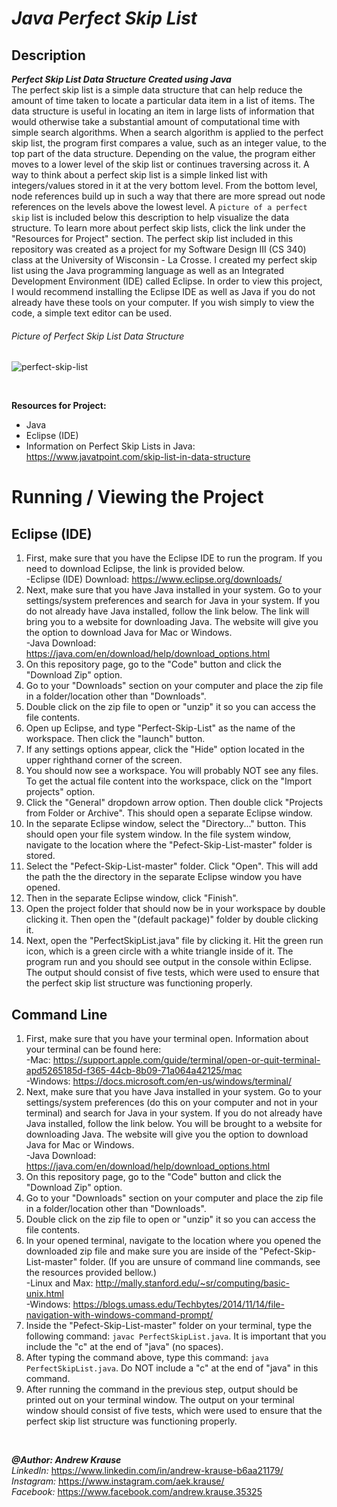 # *Java Perfect Skip List*

## Description
**_Perfect Skip List Data Structure Created using Java_** <br/>
The perfect skip list is a simple data structure that can help reduce the amount of time taken to locate a particular data item in a list of items. The data structure is useful in locating an item in large lists of information that would otherwise take a substantial amount of computational time with simple search algorithms. When a search algorithm is applied to the perfect skip list, the program first compares a value, such as an integer value, to the top part of the data structure. Depending on the value, the program either moves to a lower level of the skip list or continues traversing across it. A way to think about a perfect skip list is a simple linked list with integers/values stored in it at the very bottom level. From the bottom level, node references build up in such a way that there are more spread out node references on the levels above the lowest level. A `picture of a perfect skip` list is included below this description to help visualize the data structure. To learn more about perfect skip lists, click the link under the "Resources for Project" section. The perfect skip list included in this repository was created as a project for my Software Design III (CS 340) class at the University of Wisconsin - La Crosse. I created my perfect skip list using the Java programming language as well as an Integrated Development Environment (IDE) called Eclipse. In order to view this project, I would recommend installing the Eclipse IDE as well as Java if you do not already have these tools on your computer. If you wish simply to view the code, a simple text editor can be used.

###### Picture of Perfect Skip List Data Structure
![perfect-skip-list](https://user-images.githubusercontent.com/57727121/131785704-5cfc9f4b-832d-4571-83d4-1a132be23876.jpg)
<p>&nbsp;</p>

**Resources for Project:**
- Java
- Eclipse (IDE)
- Information on Perfect Skip Lists in Java: https://www.javatpoint.com/skip-list-in-data-structure

# Running / Viewing the Project
## Eclipse (IDE)
1. First, make sure that you have the Eclipse IDE to run the program. If you need to download Eclipse, the link is provided below. <br/>
   -Eclipse (IDE) Download: https://www.eclipse.org/downloads/
2. Next, make sure that you have Java installed in your system. Go to your settings/system preferences and search for Java in your system. If you do not already have Java installed, follow the link below. The link will bring you to a website for downloading Java. The website will give you the option to download Java for Mac or Windows. <br/>
   -Java Download: https://java.com/en/download/help/download_options.html
3. On this repository page, go to the "Code" button and click the "Download Zip" option.
4. Go to your "Downloads" section on your computer and place the zip file in a folder/location other than "Downloads".
5. Double click on the zip file to open or "unzip" it so you can access the file contents.
6. Open up Eclipse, and type "Perfect-Skip-List" as the name of the workspace. Then click the "launch" button.
7. If any settings options appear, click the "Hide" option located in the upper righthand corner of the screen.
8. You should now see a workspace. You will probably NOT see any files. To get the actual file content into the workspace, click on the "Import projects" option.
9. Click the "General" dropdown arrow option. Then double click "Projects from Folder or Archive". This should open a separate Eclipse window.
10. In the separate Eclipse window, select the "Directory..." button. This should open your file system window. In the file system window, navigate to the location where the "Pefect-Skip-List-master" folder is stored. 
11. Select the "Pefect-Skip-List-master" folder. Click "Open". This will add the path the the directory in the separate Eclipse window you have opened. 
12. Then in the separate Eclipse window, click "Finish".
13. Open the project folder that should now be in your workspace by double clicking it. Then open the "(default package)" folder by double clicking it.
14. Next, open the "PerfectSkipList.java" file by clicking it. Hit the green run icon, which is a green circle with a white triangle inside of it. The program run and you should see output in the console within Eclipse. The output should consist of five tests, which were used to ensure that the perfect skip list structure was functioning properly.

## Command Line
1. First, make sure that you have your terminal open. Information about your terminal can be found here:<br/>
   -Mac: https://support.apple.com/guide/terminal/open-or-quit-terminal-apd5265185d-f365-44cb-8b09-71a064a42125/mac<br/>
   -Windows: https://docs.microsoft.com/en-us/windows/terminal/
2. Next, make sure that you have Java installed in your system. Go to your settings/system preferences (do this on your computer and not in your terminal) and search for Java in your system. If you do not already have Java installed, follow the link below. You will be brought to a website for downloading Java. The website will give you the option to download Java for Mac or Windows. <br/>
   -Java Download: https://java.com/en/download/help/download_options.html
3. On this repository page, go to the "Code" button and click the "Download Zip" option.
4. Go to your "Downloads" section on your computer and place the zip file in a folder/location other than "Downloads".
5. Double click on the zip file to open or "unzip" it so you can access the file contents.
6. In your opened terminal, navigate to the location where you opened the downloaded zip file and make sure you are inside of the "Pefect-Skip-List-master" folder. (If you are unsure of command line commands, see the resources provided bellow.)<br/>
   -Linux and Max: http://mally.stanford.edu/~sr/computing/basic-unix.html<br/>
   -Windows: https://blogs.umass.edu/Techbytes/2014/11/14/file-navigation-with-windows-command-prompt/
7. Inside the "Pefect-Skip-List-master" folder on your terminal, type the following command: `javac PerfectSkipList.java`. It is important that you include the "c" at the end of "java" (no spaces).
8. After typing the command above, type this command: `java PerfectSkipList.java`. Do NOT include a "c" at the end of "java" in this command.
9. After running the command in the previous step, output should be printed out on your terminal window. The output on your terminal window should consist of five tests, which were used to ensure that the perfect skip list structure was functioning properly.

<p>&nbsp;</p>

**_@Author: Andrew Krause_** <br/>
*LinkedIn:* https://www.linkedin.com/in/andrew-krause-b6aa21179/ <br/>
*Instagram:* https://www.instagram.com/aek.krause/ <br/>
*Facebook:* https://www.facebook.com/andrew.krause.35325

